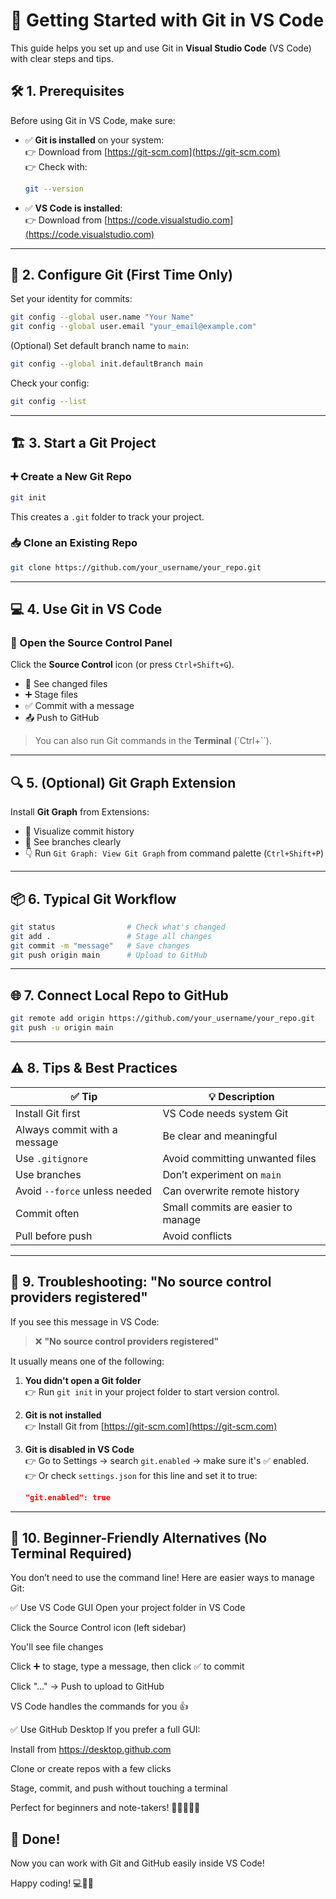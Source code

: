 
# 🚀 Getting Started with Git in VS Code

This guide helps you set up and use Git in **Visual Studio Code** (VS Code) with clear steps and tips.


## 🛠️ 1. Prerequisites

Before using Git in VS Code, make sure:

- ✅ **Git is installed** on your system:  
  👉 Download from [https://git-scm.com](https://git-scm.com)  
  👉 Check with:  
  ```bash
  git --version
  ```

* ✅ **VS Code is installed**:    
  👉 Download from [https://code.visualstudio.com](https://code.visualstudio.com)

---

## 🔧 2. Configure Git (First Time Only)

Set your identity for commits:

```bash
git config --global user.name "Your Name"
git config --global user.email "your_email@example.com"
```

(Optional) Set default branch name to `main`:

```bash
git config --global init.defaultBranch main
```

Check your config:

```bash
git config --list
```

---

## 🏗️ 3. Start a Git Project

### ➕ Create a New Git Repo

```bash
git init
```

This creates a `.git` folder to track your project.

### 📥 Clone an Existing Repo

```bash
git clone https://github.com/your_username/your_repo.git
```

---

## 💻 4. Use Git in VS Code

### 🧭 Open the Source Control Panel

Click the **Source Control** icon (or press `Ctrl+Shift+G`).

* 📝 See changed files
* ➕ Stage files
* ✅ Commit with a message
* 📤 Push to GitHub

> You can also run Git commands in the **Terminal** (\`Ctrl+\`\`).

---

## 🔍 5. (Optional) Git Graph Extension

Install **Git Graph** from Extensions:

* 🔎 Visualize commit history
* 🌲 See branches clearly
* 👇 Run `Git Graph: View Git Graph` from command palette (`Ctrl+Shift+P`)

---

## 📦 6. Typical Git Workflow

```bash
git status                # Check what's changed
git add .                 # Stage all changes
git commit -m "message"   # Save changes
git push origin main      # Upload to GitHub
```

---

## 🌐 7. Connect Local Repo to GitHub

```bash
git remote add origin https://github.com/your_username/your_repo.git
git push -u origin main
```

---


## ⚠️ 8. Tips & Best Practices

| ✅ Tip                         | 💡 Description                     |
| ----------------------------- | ---------------------------------- |
| Install Git first             | VS Code needs system Git           |
| Always commit with a message  | Be clear and meaningful            |
| Use `.gitignore`              | Avoid committing unwanted files    |
| Use branches                  | Don’t experiment on `main`         |
| Avoid `--force` unless needed | Can overwrite remote history       |
| Commit often                  | Small commits are easier to manage |
| Pull before push              | Avoid conflicts                    |


---

## 🧯 9. Troubleshooting: "No source control providers registered"

If you see this message in VS Code:

> ❌ **"No source control providers registered"**

It usually means one of the following:

1. **You didn't open a Git folder**  
   👉 Run `git init` in your project folder to start version control.

2. **Git is not installed**  
   👉 Install Git from [https://git-scm.com](https://git-scm.com)

3. **Git is disabled in VS Code**  
   👉 Go to Settings → search `git.enabled` → make sure it's ✅ enabled.  
   👉 Or check `settings.json` for this line and set it to true:
   ```json
   "git.enabled": true


---

##  🐣 10. Beginner-Friendly Alternatives (No Terminal Required)
You don’t need to use the command line! Here are easier ways to manage Git:

✅ Use VS Code GUI
Open your project folder in VS Code

Click the Source Control icon (left sidebar)

You'll see file changes

Click ➕ to stage, type a message, then click ✅ to commit

Click "..." → Push to upload to GitHub

VS Code handles the commands for you 👍

✅ Use GitHub Desktop
If you prefer a full GUI:

Install from https://desktop.github.com

Clone or create repos with a few clicks

Stage, commit, and push without touching a terminal

Perfect for beginners and note-takers! 📓👩‍💻👨‍💻

## 🎉 Done!

Now you can work with Git and GitHub easily inside VS Code!

Happy coding! 💻🌈✨
